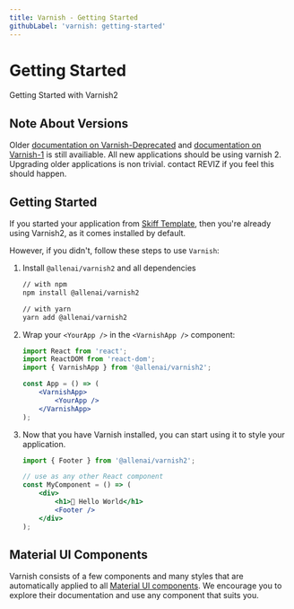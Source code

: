 ```yaml
---
title: Varnish - Getting Started
githubLabel: 'varnish: getting-started'
---
```


# Getting Started

<p class="description">Getting Started with Varnish2</p>

## Note About Versions

Older [documentation on Varnish-Deprecated](https://varnish-deprecated.allenai.org/components/table/) and [documentation on Varnish-1](https://varnish.allenai.org/components/getting_started) is still availiable. All new applications should be using varnish 2.  Upgrading older applications is non trivial. contact REVIZ if you feel this should happen.

## Getting Started

If you started your application from [Skiff Template](https://github.com/allenai/skiff-template),
then you're already using Varnish2, as it comes installed by default.

However, if you didn't, follow these steps to use `Varnish`:

1.  Install `@allenai/varnish2` and all dependencies

    ```sh
    // with npm
    npm install @allenai/varnish2

    // with yarn
    yarn add @allenai/varnish2
    ```

2.  Wrap your `<YourApp />` in the `<VarnishApp />` component:

    ```jsx dark
    import React from 'react';
    import ReactDOM from 'react-dom';
    import { VarnishApp } from '@allenai/varnish2';

    const App = () => (
        <VarnishApp>
            <YourApp />
        </VarnishApp>
    );
    ```

3.  Now that you have Varnish installed, you can start using it to style your application.

    ```jsx dark
    import { Footer } from '@allenai/varnish2';

    // use as any other React component
    const MyComponent = () => (
        <div>
            <h1>👋 Hello World</h1>
            <Footer />
        </div>
    );
    ```

## Material UI Components

Varnish consists of a few components and many styles that are automatically applied to all
[Material UI components](https://mui.com/components/). We encourage you to explore their
documentation and use any component that suits you.
